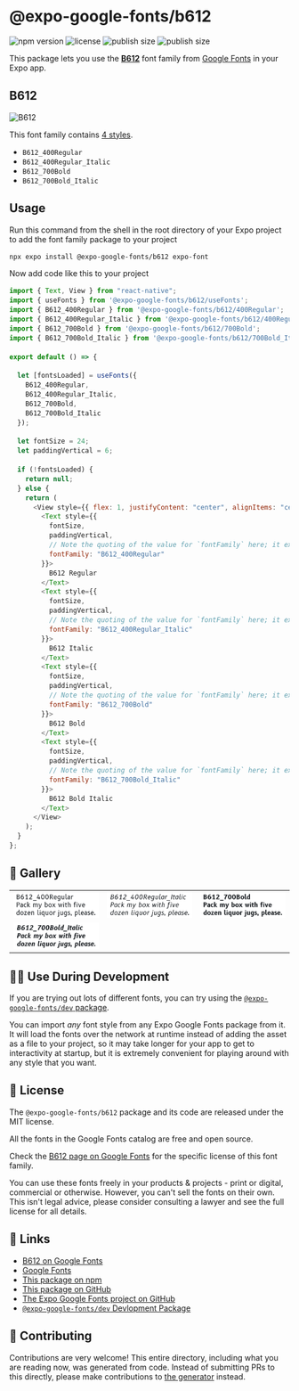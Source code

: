 # @expo-google-fonts/b612

![npm version](https://flat.badgen.net/npm/v/@expo-google-fonts/b612)
![license](https://flat.badgen.net/github/license/expo/google-fonts)
![publish size](https://flat.badgen.net/packagephobia/install/@expo-google-fonts/b612)
![publish size](https://flat.badgen.net/packagephobia/publish/@expo-google-fonts/b612)

This package lets you use the [**B612**](https://fonts.google.com/specimen/B612) font family from [Google Fonts](https://fonts.google.com/) in your Expo app.

## B612

![B612](./font-family.png)

This font family contains [4 styles](#-gallery).

- `B612_400Regular`
- `B612_400Regular_Italic`
- `B612_700Bold`
- `B612_700Bold_Italic`

## Usage

Run this command from the shell in the root directory of your Expo project to add the font family package to your project

```sh
npx expo install @expo-google-fonts/b612 expo-font
```

Now add code like this to your project

```js
import { Text, View } from "react-native";
import { useFonts } from '@expo-google-fonts/b612/useFonts';
import { B612_400Regular } from '@expo-google-fonts/b612/400Regular';
import { B612_400Regular_Italic } from '@expo-google-fonts/b612/400Regular_Italic';
import { B612_700Bold } from '@expo-google-fonts/b612/700Bold';
import { B612_700Bold_Italic } from '@expo-google-fonts/b612/700Bold_Italic';

export default () => {

  let [fontsLoaded] = useFonts({
    B612_400Regular, 
    B612_400Regular_Italic, 
    B612_700Bold, 
    B612_700Bold_Italic
  });

  let fontSize = 24;
  let paddingVertical = 6;

  if (!fontsLoaded) {
    return null;
  } else {
    return (
      <View style={{ flex: 1, justifyContent: "center", alignItems: "center" }}>
        <Text style={{
          fontSize,
          paddingVertical,
          // Note the quoting of the value for `fontFamily` here; it expects a string!
          fontFamily: "B612_400Regular"
        }}>
          B612 Regular
        </Text>
        <Text style={{
          fontSize,
          paddingVertical,
          // Note the quoting of the value for `fontFamily` here; it expects a string!
          fontFamily: "B612_400Regular_Italic"
        }}>
          B612 Italic
        </Text>
        <Text style={{
          fontSize,
          paddingVertical,
          // Note the quoting of the value for `fontFamily` here; it expects a string!
          fontFamily: "B612_700Bold"
        }}>
          B612 Bold
        </Text>
        <Text style={{
          fontSize,
          paddingVertical,
          // Note the quoting of the value for `fontFamily` here; it expects a string!
          fontFamily: "B612_700Bold_Italic"
        }}>
          B612 Bold Italic
        </Text>
      </View>
    );
  }
};
```

## 🔡 Gallery


||||
|-|-|-|
|![B612_400Regular](./400Regular/B612_400Regular.ttf.png)|![B612_400Regular_Italic](./400Regular_Italic/B612_400Regular_Italic.ttf.png)|![B612_700Bold](./700Bold/B612_700Bold.ttf.png)||
|![B612_700Bold_Italic](./700Bold_Italic/B612_700Bold_Italic.ttf.png)||||


## 👩‍💻 Use During Development

If you are trying out lots of different fonts, you can try using the [`@expo-google-fonts/dev` package](https://github.com/expo/google-fonts/tree/master/font-packages/dev#readme).

You can import _any_ font style from any Expo Google Fonts package from it. It will load the fonts over the network at runtime instead of adding the asset as a file to your project, so it may take longer for your app to get to interactivity at startup, but it is extremely convenient for playing around with any style that you want.


## 📖 License

The `@expo-google-fonts/b612` package and its code are released under the MIT license.

All the fonts in the Google Fonts catalog are free and open source.

Check the [B612 page on Google Fonts](https://fonts.google.com/specimen/B612) for the specific license of this font family.

You can use these fonts freely in your products & projects - print or digital, commercial or otherwise. However, you can't sell the fonts on their own. This isn't legal advice, please consider consulting a lawyer and see the full license for all details.

## 🔗 Links

- [B612 on Google Fonts](https://fonts.google.com/specimen/B612)
- [Google Fonts](https://fonts.google.com/)
- [This package on npm](https://www.npmjs.com/package/@expo-google-fonts/b612)
- [This package on GitHub](https://github.com/expo/google-fonts/tree/master/font-packages/b612)
- [The Expo Google Fonts project on GitHub](https://github.com/expo/google-fonts)
- [`@expo-google-fonts/dev` Devlopment Package](https://github.com/expo/google-fonts/tree/master/font-packages/dev)

## 🤝 Contributing

Contributions are very welcome! This entire directory, including what you are reading now, was generated from code. Instead of submitting PRs to this directly, please make contributions to [the generator](https://github.com/expo/google-fonts/tree/master/packages/generator) instead.
